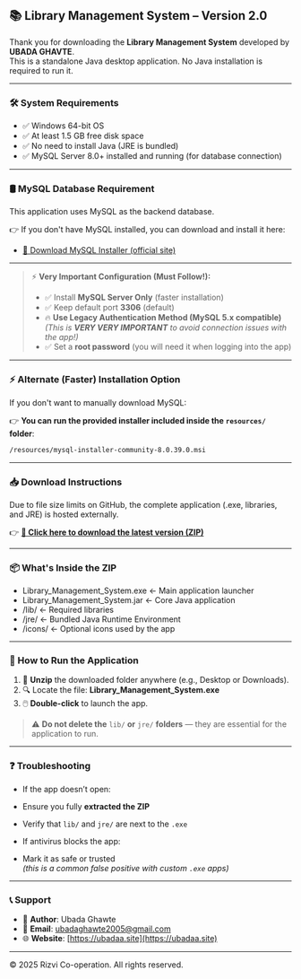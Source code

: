 ## 📚 Library Management System – Version 2.0

Thank you for downloading the **Library Management System** developed by **UBADA GHAVTE**.  
This is a standalone Java desktop application. No Java installation is required to run it.

---

### 🛠 System Requirements

- ✅ Windows 64-bit OS  
- ✅ At least 1.5 GB free disk space  
- ✅ No need to install Java (JRE is bundled)
- ✅ MySQL Server 8.0+ installed and running (for database connection)

---

### 🛢️ MySQL Database Requirement

This application uses MySQL as the backend database.

👉 If you don't have MySQL installed, you can download and install it here:
- [🔗 Download MySQL Installer (official site)](https://dev.mysql.com/downloads/installer/)

---

> ⚡ **Very Important Configuration (Must Follow!):**
> 
> - ✅ Install **MySQL Server Only** (faster installation)
> - ✅ Keep default port **3306** (default)
> - 🔥 **Use Legacy Authentication Method (MySQL 5.x compatible)**  
>   *(This is **VERY VERY IMPORTANT** to avoid connection issues with the app!)*
> - ✅ Set a **root password** (you will need it when logging into the app)

---

### ⚡ Alternate (Faster) Installation Option

If you don't want to manually download MySQL:

👉 **You can run the provided installer included inside the `resources/` folder**:

```bash
/resources/mysql-installer-community-8.0.39.0.msi  
```

---

### 📥 Download Instructions

Due to file size limits on GitHub, the complete application (.exe, libraries, and JRE) is hosted externally.

👉 [**🔗 Click here to download the latest version (ZIP)**](https://shorturl.at/goqv5)

---

### 📦 What's Inside the ZIP

- Library_Management_System.exe ← Main application launcher 
- Library_Management_System.jar ← Core Java application 
- /lib/ ← Required libraries 
- /jre/ ← Bundled Java Runtime Environment 
- /icons/ ← Optional icons used by the app

---

### 🚀 How to Run the Application

1. 📁 **Unzip** the downloaded folder anywhere (e.g., Desktop or Downloads).
2. 🔍 Locate the file: **Library_Management_System.exe**
3. 🖱️ **Double-click** to launch the app.

> ⚠️ **Do not delete the** `lib/` **or** `jre/` **folders** — they are essential for the application to run.

---

### ❓ Troubleshooting

- If the app doesn’t open:
- Ensure you fully **extracted the ZIP**
- Verify that `lib/` and `jre/` are next to the `.exe`

- If antivirus blocks the app:
- Mark it as safe or trusted  
*(this is a common false positive with custom `.exe` apps)*

---

### 📞 Support

- 👤 **Author**: Ubada Ghawte  
- 📧 **Email**: ubadaghawte2005@gmail.com  
- 🌐 **Website**: [https://ubadaa.site](https://ubadaa.site)

---

© 2025 Rizvi Co-operation. All rights reserved.
